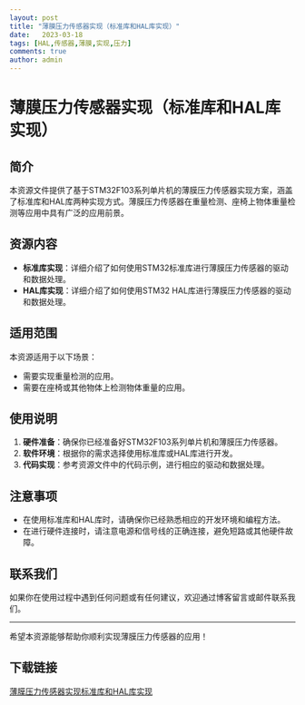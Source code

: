 ```yaml
---
layout: post
title: "薄膜压力传感器实现（标准库和HAL库实现）"
date:   2023-03-18
tags: [HAL,传感器,薄膜,实现,压力]
comments: true
author: admin
---
```

# 薄膜压力传感器实现（标准库和HAL库实现）

## 简介
本资源文件提供了基于STM32F103系列单片机的薄膜压力传感器实现方案，涵盖了标准库和HAL库两种实现方式。薄膜压力传感器在重量检测、座椅上物体重量检测等应用中具有广泛的应用前景。

## 资源内容
- **标准库实现**：详细介绍了如何使用STM32标准库进行薄膜压力传感器的驱动和数据处理。
- **HAL库实现**：详细介绍了如何使用STM32 HAL库进行薄膜压力传感器的驱动和数据处理。

## 适用范围
本资源适用于以下场景：
- 需要实现重量检测的应用。
- 需要在座椅或其他物体上检测物体重量的应用。

## 使用说明
1. **硬件准备**：确保你已经准备好STM32F103系列单片机和薄膜压力传感器。
2. **软件环境**：根据你的需求选择使用标准库或HAL库进行开发。
3. **代码实现**：参考资源文件中的代码示例，进行相应的驱动和数据处理。

## 注意事项
- 在使用标准库和HAL库时，请确保你已经熟悉相应的开发环境和编程方法。
- 在进行硬件连接时，请注意电源和信号线的正确连接，避免短路或其他硬件故障。

## 联系我们
如果你在使用过程中遇到任何问题或有任何建议，欢迎通过博客留言或邮件联系我们。

---

希望本资源能够帮助你顺利实现薄膜压力传感器的应用！

## 下载链接

[薄膜压力传感器实现标准库和HAL库实现](https://pan.quark.cn/s/c9316bf52f21)